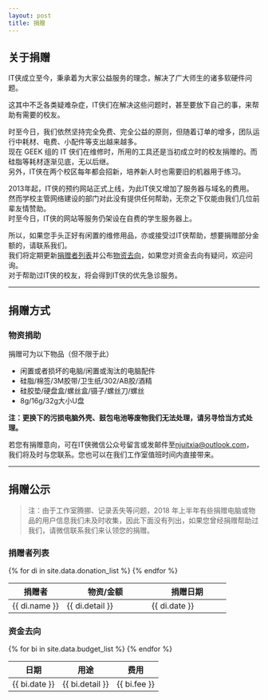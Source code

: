 ```yaml
---
layout: post
title: 捐赠
---
```


## 关于捐赠

<p>IT侠成立至今，秉承着为大家公益服务的理念，解决了广大师生的诸多软硬件问题。</p>

<p>这其中不乏各类疑难杂症，IT侠们在解决这些问题时，甚至要放下自己的事，来帮助有需要的校友。</p>

<p>时至今日，我们依然坚持完全免费、完全公益的原则，但随着订单的增多，团队运行中耗材、电费、小配件等支出越来越多。
<br>现在 GEEK 组的 IT 侠们在维修时，所用的工具还是当初成立时的校友捐赠的。而硅脂等耗材逐渐见底，无以后继。
<br>另外，IT侠在两个校区每年都会招新，培养新人时也需要旧的机器用于练习。</p>

<p>2013年起，IT侠的预约网站正式上线，为此IT侠又增加了服务器与域名的费用。
<br>然而学校主管网络建设的部门对此没有提供任何帮助，无奈之下仅能由我们几位前辈友情赞助。
<br>时至今日，IT侠的网站等服务仍架设在自费的学生服务器上。</p>

<p>所以，如果您手头正好有闲置的维修用品，亦或接受过IT侠帮助，想要捐赠部分金额的，请联系我们。
<br>我们将定期更新<a href="#donation_list">捐赠者列表</a>并公布<a href="#budget_list">物资去向</a>，如果您对资金去向有疑问，欢迎问询。<br>对于帮助过IT侠的校友，将会得到IT侠的优先急诊服务。</p>

---

## 捐赠方式

<div class="inner row">
	<div class="6u 12u$(medium)">
		<h3>物资捐助</h3>
		<p>捐赠可为以下物品（但不限于此）</p>		
		<ul>
			<li>闲置或者损坏的电脑/闲置或淘汰的电脑配件</li>
			<li>硅脂/棉签/3M胶带/卫生纸/302/AB胶/酒精</li>
			<li>硅胶垫/硬盘盒/螺丝盒/镊子/螺丝刀/螺丝</li>
			<li>8g/16g/32g大小U盘</li>
		</ul>
		<p><b>注：更换下的污损电脑外壳、鼓包电池等废物我们无法处理，请另寻恰当方式处理。</b></p>
		<p>若您有捐赠意向，可在IT侠微信公众号留言或发邮件至<a href="mailto:{{ site.email }}">njuitxia@outlook.com</a>，我们将及时与您联系。您也可以在我们工作室值班时间内直接带来。</p>
	</div>
</div>

---

## 捐赠公示

> 注：由于工作室腾挪、记录丢失等问题，2018 年上半年有些捐赠电脑或物品的用户信息我们未及时收集，因此下面没有列出，如果您曾经捐赠帮助过我们，请微信联系我们来认领您的捐赠。

<div class="row">
	<div class="table-wrapper 6u 12u$(medium)">
		<h3 id="donation_list">捐赠者列表</h3>
		<table>
			<thead>
				<tr>
					<th width="25%">捐赠者</th>
					<th>物资/金额</th>
					<th>捐赠日期</th>
				</tr>
			</thead>
			<tbody>
				{% for di in site.data.donation_list %}
				<tr>
					<td width="25%">{{ di.name }}</td>
					<td>{{ di.detail }}</td>
					<td>{{ di.date }}</td>
				</tr>
				{% endfor %}
			</tbody>
		</table>
	</div>
	<div class="table-wrapper 6u$ 12u$(medium)">
		<h3 id="budget_list">资金去向</h3>
		<table>
			<thead>
				<tr>
					<th>日期</th>
					<th>用途</th>
					<th>费用</th>
				</tr>
			</thead>
			<tbody>
				{% for bi in site.data.budget_list %}
				<tr>
					<td>{{ bi.date }}</td>
					<td>{{ bi.detail }}</td>
					<td>{{ bi.fee }}</td>
				</tr>
				{% endfor %}
			</tbody>
		</table>
	</div>
</div>
